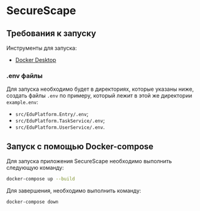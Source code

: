 # SecureScape

## Требования к запуску
Инструменты для запуска:
- [Docker Desktop](https://www.docker.com/products/docker-desktop/)

### .env файлы
Для запуска необходимо будет в директориях, которые указаны ниже, создать файлы `.env` по примеру, который лежит в этой же директории `example.env`:
- `src/EduPlatform.Entry/.env`; 
- `src/EduPlatform.TaskService/.env`; 
- `src/EduPlatform.UserService/.env`.

## Запуск с помощью Docker-compose
Для запуска приложения SecureScape необходимо выполнить следующую команду:
```bash
docker-compose up --build
```
Для завершения, необходимо выполнить команду:
```bash
docker-compose down
```